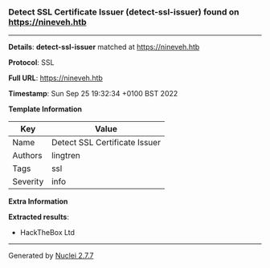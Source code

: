 ### Detect SSL Certificate Issuer (detect-ssl-issuer) found on https://nineveh.htb
---
**Details**: **detect-ssl-issuer**  matched at https://nineveh.htb

**Protocol**: SSL

**Full URL**: https://nineveh.htb

**Timestamp**: Sun Sep 25 19:32:34 +0100 BST 2022

**Template Information**

| Key | Value |
|---|---|
| Name | Detect SSL Certificate Issuer |
| Authors | lingtren |
| Tags | ssl |
| Severity | info |

**Extra Information**

**Extracted results**:

- HackTheBox Ltd



---
Generated by [Nuclei 2.7.7](https://github.com/projectdiscovery/nuclei)